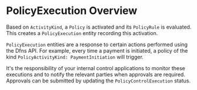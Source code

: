 # PolicyExecution Overview

Based on `ActivityKind`, a `Policy` is activated and its `PolicyRule` is evaluated. This creates a `PolicyExecution` entity recording this activation.


`PolicyExecution` entities are a response to certain actions performed using the Dfns API.  For example, every time a payment is initiated, a policy of the kind `PolicyActivityKind: PaymentInitiation` will trigger.


It's the responsibility of your internal control applications to monitor these executions and to notify the relevant parties when approvals are required.  Approvals can be submitted by updating the `PolicyControlExecution` status.&#x20;


<!-- 
~~

Policies are executed when certain actions are taken using the Dfns API. For example, a policy with `PolicyActivityKind = PaymentInitiation` will execute every time a payment is initiated.

Every time a `Policy` is executed, it creates a `PolicyExecution` entity. 

It's the responsibility of your internal control applications to monitor these executions and to notify the relevant parties when approvals are required. Approvals can be submitted by updating the `PolicyExecution` status.

~~

Policy executed = we create a `PolicyExecution` entity.
Policy triggered = we create a `PolicyControlExecution` entity. You should monitor these entities specifically; any approvals update their status.
 -->

